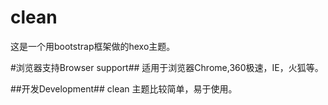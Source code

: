 clean
===

这是一个用bootstrap框架做的hexo主题。

#浏览器支持Browser support##
适用于浏览器Chrome,360极速，IE，火狐等。

##开发Development##
clean 主题比较简单，易于使用。